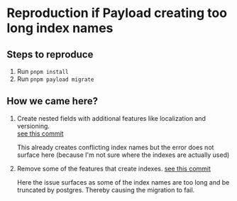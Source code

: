 # Reproduction if Payload creating too long index names

## Steps to reproduce

1. Run `pnpm install`
2. Run `pnpm payload migrate`

## How we came here?

1. Create nested fields with additional features like localization and versioning.  
   [see this commit](https://github.com/Xiphe/payload-long-index-names/commit/5c15adf87c8f9225a9fd52971354d3cda7fc2b0d)

   This already creates conflicting index names but the error does not surface
   here (because I'm not sure where the indexes are actually used)

2. Remove some of the features that create indexes.
   [see this commit](https://github.com/Xiphe/payload-long-index-names/commit/b44db1c4fbbeed8330b0de319dab8654c7b643de)

   Here the issue surfaces as some of the index names are too long and be truncated by postgres. Thereby causing the migration to fail.
